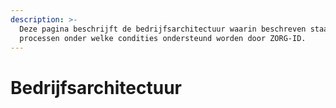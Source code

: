 ```yaml
---
description: >-
  Deze pagina beschrijft de bedrijfsarchitectuur waarin beschreven staat welke
  processen onder welke condities ondersteund worden door ZORG-ID.
---
```


# Bedrijfsarchitectuur

